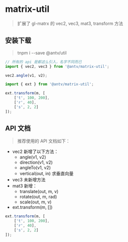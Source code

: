 # matrix-util

> 扩展了 gl-matrx 的 vec2, vec3, mat3, transform 方法


## 安装下载

> tnpm i --save @antv/util

```js
// 所有的 api 是都这么引入，名字不同而已
import { vec2, vec3 } from '@antv/matrix-util';

vec2.angle(v1, v2);

import { ext } from '@antv/matrix-util';

ext.transform(m, [
    ['t', 100, 200],
    ['r', 40],
    ['s', 2, 2]
]);

```


## API 文档

> 推荐使用的 API 文档如下：
* vec2 新增了以下方法：
    + angle(v1, v2)
    + direction(v1, v2)
    + angleTo(v1, v2)
    + vertical(out, in) 求垂直向量
* vec3 未新增方法
* mat3 新增：
    + translate(out, m, v)
    + rotate(out, m, rad)
    + scale(out, m, v)
* ext.transform(m, []) 
```js
ext.transform(m, [
    ['t', 100, 200],
    ['r', 40],
    ['s', 2, 2]
]);
```


